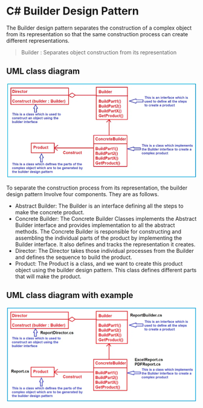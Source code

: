 # C# Builder Design Pattern
The Builder design pattern separates the construction of a complex object from its representation so that the same construction process can create different representations. <br>
>Builder : Separates object construction from its representation

## UML class diagram
![UML or Class Diagram ](Builder_UML.webp)

To separate the construction process from its representation, the builder design pattern Involve four components. They are as follows. 

* Abstract Builder: The Builder is an interface defining all the steps to make the concrete product. 
* Concrete Builder: The Concrete Builder Classes implements the Abstract Builder interface and provides implementation to all the abstract methods. The Concrete Builder is responsible for constructing and assembling the individual parts of the product by implementing the Builder interface. It also defines and tracks the representation it creates.
* Director: The Director takes those individual processes from the Builder and defines the sequence to build the product.
* Product: The Product is a class, and we want to create this product object using the builder design pattern. This class defines different parts that will make the product.

## UML class diagram with example
![UML or Class Diagram with example](BuilderExample_UML.webp)